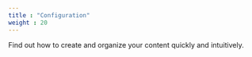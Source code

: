 ```yaml
---
title : "Configuration"
weight : 20
---
```


Find out how to create and organize your content quickly and intuitively.
